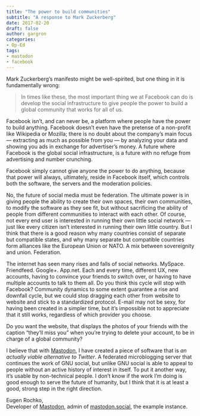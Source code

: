 ```yaml
---
title: "The power to build communities"
subtitle: "A response to Mark Zuckerberg"
date: 2017-02-20
draft: false
author: gargron
categories:
- Op-Ed
tags:
- mastodon
- facebook
---
```


Mark Zuckerberg’s manifesto might be well-spirited, but one thing in it is fundamentally wrong:

> In times like these, the most important thing we at Facebook can do is develop the social infrastructure to give people the power to build a global community that works for all of us.

Facebook isn’t, and can never be, a platform where people have the power to build anything. Facebook doesn’t even have the pretense of a non-profit like Wikipedia or Mozilla; there is no doubt about the company’s main focus — extracting as much as possible from you — by analyzing your data and showing you ads in exchange for advertiser’s money. A future where Facebook is the global social infrastructure, is a future with no refuge from advertising and number crunching.

Facebook simply cannot give anyone the power to do anything, because that power will always, ultimately, reside in Facebook itself, which controls both the software, the servers and the moderation policies.

No, the future of social media must be federation. The ultimate power is in giving people the ability to create their own spaces, their own communities, to modify the software as they see fit, but without sacrificing the ability of people from different communities to interact with each other. Of course, not every end user is interested in running their own little social network — just like every citizen isn’t interested in running their own little country. But I think that there is a good reason why many countries consist of separate but compatible states, and why many separate but compatible countries form alliances like the European Union or NATO. A mix between sovereignity and union. Federation.

The internet has seen many rises and falls of social networks. MySpace. Friendfeed. Google+. App.net. Each and every time, different UX, new accounts, having to convince your friends to switch over, or having to have multiple accounts to talk to them all. Do you think this cycle will stop with Facebook? Community dynamics to some extent guarantee a rise and downfall cycle, but we could stop dragging each other from website to website and stick to a standardized protocol. E-mail may not be sexy, for having been created in a simpler time, but it’s impossible not to appreciate that it still works, regardless of which provider you choose.

Do you want the website, that displays the photos of your friends with the caption “they’ll miss you” when you’re trying to delete your account, to be in charge of a global community?

I believe that with [Mastodon](https://mastodon.social), I have created a piece of software that is *an actually viable alternative to Twitter*. A federated microblogging server that continues the work of GNU social, but unlike GNU social is able to appeal to people without an active history of interest in itself. To put it another way, it’s usable by non-technical people. I don’t know if the work I’m doing is good enough to serve the future of humanity, but I think that it is at least a good, strong step in the right direction.

Eugen Rochko,<br />
Developer of [Mastodon](https://github.com/tootsuite/mastodon), admin of [mastodon.social](https://mastodon.social), the example instance.
